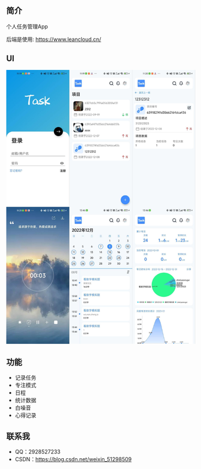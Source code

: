 ## 简介

个人任务管理App

后端是使用: https://www.leancloud.cn/

## UI
![image](img/imag1.jpg)

## 功能
* 记录任务
* 专注模式
* 日程
* 统计数据
* 白噪音
* 心得记录

## 联系我

* QQ：2928527233
* CSDN：https://blog.csdn.net/weixin_51298509

